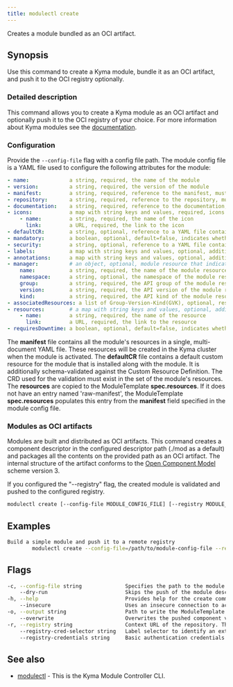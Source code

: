 ```yaml
---
title: modulectl create
---
```


Creates a module bundled as an OCI artifact.

## Synopsis

Use this command to create a Kyma module, bundle it as an OCI artifact, and push it to the OCI registry optionally.

### Detailed description

This command allows you to create a Kyma module as an OCI artifact and optionally push it to the OCI registry of your choice.
For more information about Kyma modules see the [documentation](https://kyma-project.io/#/06-modules/README).

### Configuration

Provide the `--config-file` flag with a config file path.
The module config file is a YAML file used to configure the following attributes for the module:

```yaml
- name:             a string, required, the name of the module
- version:          a string, required, the version of the module
- manifest:         a string, required, reference to the manifest, must be a URL
- repository:       a string, required, reference to the repository, must be a URL
- documentation:    a string, required, reference to the documentation, must be a URL
- icons:            a map with string keys and values, required, icons used for UI
    - name:         a string, required, the name of the icon
      link:         a URL, required, the link to the icon
- defaultCR:        a string, optional, reference to a YAML file containing the default CR for the module, must be a URL
- mandatory:        a boolean, optional, default=false, indicates whether the module is mandatory to be installed on all clusters
- security:         a string, optional, reference to a YAML file containing the security scanners config, must be a local file path
- labels:           a map with string keys and values, optional, additional labels for the generated ModuleTemplate CR
- annotations:      a map with string keys and values, optional, additional annotations for the generated ModuleTemplate CR
- manager:          # an object, optional, module resource that indicates the installation readiness of the module
    name:           a string, required, the name of the module resource
    namespace:      a string, optional, the namespace of the module resource
    group:          a string, required, the API group of the module resource
    version:        a string, required, the API version of the module resource
    kind:           a string, required, the API kind of the module resource
- associatedResources: a list of Group-Version-Kind(GVK), optional, resources that should be cleaned up with the module deletion
- resources:        # a map with string keys and values, optional, additional resources of the module that may be fetched
    - name:         a string, required, the name of the resource
      link:         a URL, required, the link to the resource
- requiresDowntime: a boolean, optional, default=false, indicates whether the module requires downtime to support maintenance windows during module upgrades
```

The **manifest** file contains all the module's resources in a single, multi-document YAML file. These resources will be created in the Kyma cluster when the module is activated.
The **defaultCR** file contains a default custom resource for the module that is installed along with the module. It is additionally schema-validated against the Custom Resource Definition.
The CRD used for the validation must exist in the set of the module's resources.
The **resources** are copied to the ModuleTemplate **spec.resources**. If it does not have an entry named 'raw-manifest', the ModuleTemplate **spec.resources** populates this entry from the **manifest** field specified in the module config file.

### Modules as OCI artifacts
Modules are built and distributed as OCI artifacts. 
This command creates a component descriptor in the configured descriptor path (./mod as a default) and packages all the contents on the provided path as an OCI artifact.
The internal structure of the artifact conforms to the [Open Component Model](https://ocm.software/) scheme version 3.

If you configured the "--registry" flag, the created module is validated and pushed to the configured registry.


```bash
modulectl create [--config-file MODULE_CONFIG_FILE] [--registry MODULE_REGISTRY] [flags]
```

## Examples

```bash
Build a simple module and push it to a remote registry
		modulectl create --config-file=/path/to/module-config-file --registry http://localhost:5001/unsigned --insecure
```

## Flags

```bash
-c, --config-file string              Specifies the path to the module configuration file.
    --dry-run                         Skips the push of the module descriptor to the registry.
-h, --help                            Provides help for the create command.
    --insecure                        Uses an insecure connection to access the registry.
-o, --output string                   Path to write the ModuleTemplate file to, if the module is uploaded to a registry (default "template.yaml").
    --overwrite                       Overwrites the pushed component version if it already exists in the OCI registry. Use the flag ONLY for testing purposes.
-r, --registry string                 Context URL of the repository. The repository URL will be automatically added to the repository contexts in the module descriptor.
    --registry-cred-selector string   Label selector to identify an externally created Secret of type "kubernetes.io/dockerconfigjson". It allows the image to be accessed in private image registries. It can be used when you push your module to a registry with authenticated access. For example, "label1=value1,label2=value2".
    --registry-credentials string     Basic authentication credentials for the given repository in the <user:password> format.
```

## See also

* [modulectl](modulectl.md)	 - This is the Kyma Module Controller CLI.


